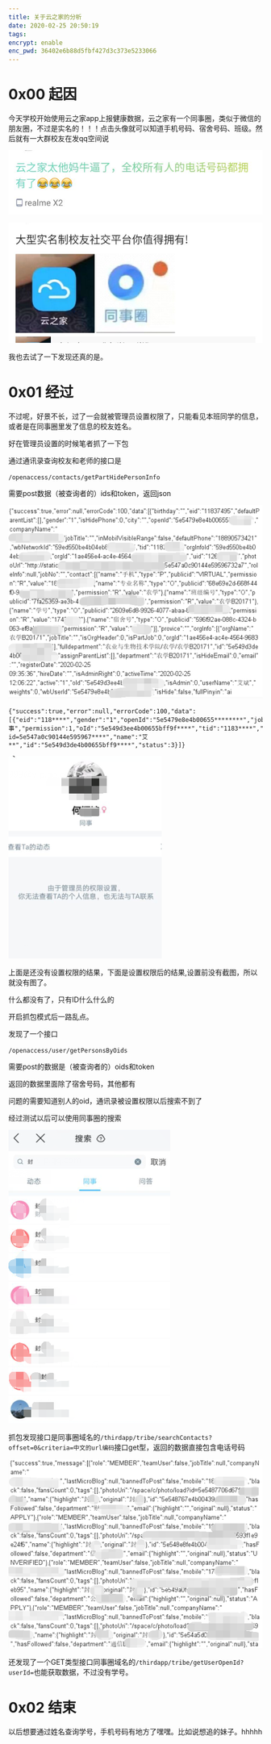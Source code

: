 ```yaml
---
title: 关于云之家的分析
date: 2020-02-25 20:50:19
tags:
encrypt: enable
enc_pwd: 36402e6b88d5fbf427d3c373e5233066
---
```


# 0x00 起因

今天学校开始使用云之家app上报健康数据，云之家有一个同事圈，类似于微信的朋友圈，不过是实名的！！！点击头像就可以知道手机号码、宿舍号码、班级。然后就有一大群校友在发qq空间说

![](/pic/113.jpg)

<!--more-->

![](/pic/118.jpg)

我也去试了一下发现还真的是。

# 0x01 经过

不过呢，好景不长，过了一会就被管理员设置权限了，只能看见本班同学的信息，或者是在同事圈里发了信息的校友姓名。

好在管理员设置的时候笔者抓了一下包

通过通讯录查询校友和老师的接口是

`/openaccess/contacts/getPartHidePersonInfo`

需要post数据（被查询者的）ids和token，返回json

![](/pic/119.png)

```
{"success":true,"error":null,"errorCode":100,"data":[{"eid":"118****","gender":"1","openId":"5e5479e8e4b00655********","jobTitle":"同事","permission":1,"oId":"5e549d3ee4b00655bff9f****","tid":"1183****","orgInfoId":"59ed550be4b04eb8c4*****","wbUserId":"5e5479e8e4b00655bff1****","uid":"126227448","photoUrl":"http://static.****.com/****/load?id=5e547a0c90144e595967****","name":"艾**","id":"5e549d3de4b00655bff9****","status":3}]}
```

![](/pic/122.png)

上面是还没有设置权限的结果，下面是设置权限后的结果,设置前没有截图，所以就没有图了。

什么都没有了，只有ID什么什么的

开启抓包模式后一路乱点。

发现了一个接口

`/openaccess/user/getPersonsByOids `

需要post的数据是（被查询者的）oids和token

返回的数据里面除了宿舍号码，其他都有

问题的需要知道别人的oid，通讯录被设置权限以后搜索不到了

经过测试以后可以使用同事圈的搜索

![](/pic/120.png)

抓包发现接口是同事圈域名的`/thirdapp/tribe/searchContacts?offset=0&criteria=中文的url编码`接口get型，返回的数据直接包含电话号码

![](/pic/121.png)

还发现了一个GET类型接口同事圈域名的`/thirdapp/tribe/getUserOpenId?userId=`也能获取数据，不过没有学号。

# 0x02 结束

以后想要通过姓名查询学号，手机号码有地方了嘿嘿。比如说想追的妹子。hhhhh